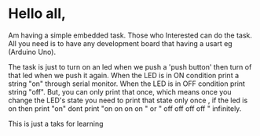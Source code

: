 # Hello all,

Am having a simple embedded task. Those who Interested can do the task. All you need is to have any development board that having a usart eg (Arduino Uno). 

The task is just to turn on an led when we push a 'push button'  then turn of that led when we push it again. When the LED is in ON condition print a string "on" through serial monitor. When the LED is in OFF condition print string "off". But, you can only print that once, which  means once you change the LED's state you need to print that state only once , if the led is on then print "on"  dont print "on on on on " or " off off off off "  infinitely.

This is just a taks for learning